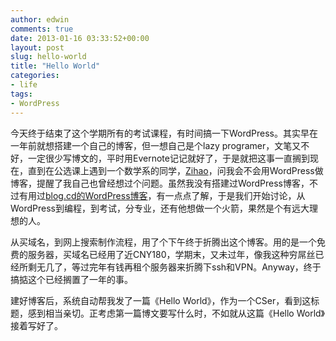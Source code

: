 ```yaml
---
author: edwin
comments: true
date: 2013-01-16 03:33:52+00:00
layout: post
slug: hello-world
title: "Hello World"
categories:
- life
tags:
- WordPress
---
```


今天终于结束了这个学期所有的考试课程，有时间搞一下WordPress。其实早在一年前就想搭建一个自己的博客，但一想自己是个lazy programer，文笔又不好，一定很少写博文的，平时用Evernote记记就好了，于是就把这事一直搁到现在，直到在公选课上遇到一个数学系的同学，[Zihao](http://www.zihaolucky.com)，问我会不会用WordPress做博客，提醒了我自己也曾经想过个问题。虽然我没有搭建过WordPress博客，不过有用过[blog.cd的WordPress博客](http://zhenzhong.blog.cd)，有一点点了解，于是我们开始讨论，从WordPress到编程，到考试，分专业，还有他想做一个火箭，果然是个有远大理想的人。


从买域名，到网上搜索制作流程，用了个下午终于折腾出这个博客。用的是一个免费的服务器，买域名已经用了近CNY180，学期末，又未过年，像我这种穷屌丝已经所剩无几了，等过完年有钱再租个服务器来折腾下ssh和VPN。Anyway，终于搞掂这个已经搁置了一年的事。

建好博客后，系统自动帮我发了一篇《Hello World》，作为一个CSer，看到这标题，感到相当亲切。正考虑第一篇博文要写什么时，不如就从这篇《Hello World》接着写好了。
